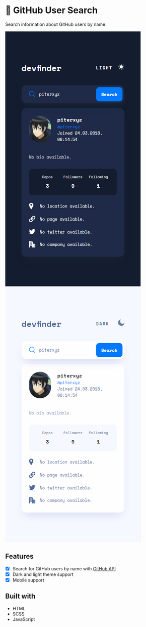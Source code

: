 # 👾 GitHub User Search
Search information about GitHub users by name.

<img src="img/mobile-look-dark.png" alt="Mobile Dark Mode Look">
<img src="img/mobile-look-light.png" alt="Mobile Light Mode Look">

## Features
- [x] Search for GitHub users by name with [GitHub API](https://docs.github.com/en/rest)
- [x] Dark and light theme support
- [x] Mobile support

## Built with
- HTML
- SCSS
- JavaScript